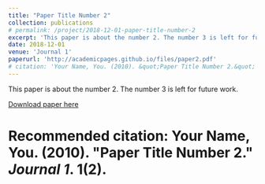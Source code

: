 ```yaml
---
title: "Paper Title Number 2"
collection: publications
# permalink: /project/2018-12-01-paper-title-number-2
excerpt: 'This paper is about the number 2. The number 3 is left for future work.'
date: 2018-12-01
venue: 'Journal 1'
paperurl: 'http://academicpages.github.io/files/paper2.pdf'
# citation: 'Your Name, You. (2010). &quot;Paper Title Number 2.&quot; <i>Journal 1</i>. 1(2).'
---
```

This paper is about the number 2. The number 3 is left for future work.

[Download paper here](http://academicpages.github.io/files/paper2.pdf)

# Recommended citation: Your Name, You. (2010). "Paper Title Number 2." <i>Journal 1</i>. 1(2).